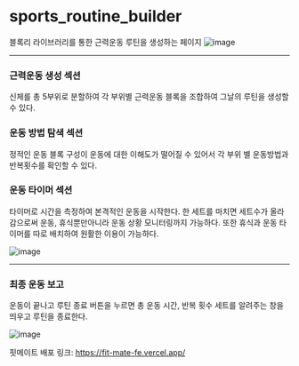# sports_routine_builder
블록리 라이브러리를 통한 근력운동 루틴을 생성하는 페이지
![image](https://github.com/user-attachments/assets/6cda6a4b-df01-4b59-997c-75b6494b0a97)
***
### 근력운동 생성 섹션
신체를 총 5부위로 분할하여 각 부위별 근력운동 블록을 조합하여 그날의 루틴을 생성할 수 있다.

### 운동 방법 탐색 섹션
정적인 운동 블록 구성이 운동에 대한 이해도가 떨어질 수 있어서 각 부위 별 운동방법과 반복횟수를 확인할 수 있다.

### 운동 타이머 섹션
타이머로 시간을 측정하여 본격적인 운동을 시작한다. 한 세트를 마치면 세트수가 올라감으로써 운동, 휴식뿐만아니라 운동 상황 모니터링까지 가능하다.
또한 휴식과 운동 타이머를 따로 배치하여 원활한 이용이 가능하다.

![image](https://github.com/user-attachments/assets/c599aa20-6af8-4006-9b17-334a3deb6912)
***
### 최종 운동 보고
운동이 끝나고 루틴 종료 버튼을 누르면 총 운동 시간, 반복 횟수 세트를 알려주는 창을 띄우고 루틴을 종료한다.

![image](https://github.com/user-attachments/assets/14a48879-23b6-4fe7-85d5-b1fd23acf6e1)

핏메이트 배포 링크: https://fit-mate-fe.vercel.app/
